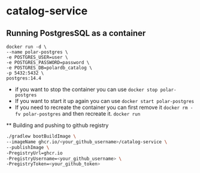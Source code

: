 # catalog-service

## Running PostgresSQL as a container

```shell
docker run -d \
--name polar-postgres \
-e POSTGRES_USER=user \
-e POSTGRES_PASSWORD=password \
-e POSTGRES_DB=polardb_catalog \
-p 5432:5432 \
postgres:14.4
```
* if you want to stop the container you can use `docker stop polar-postgres`
* If you want to start it up again you can use `docker start polar-postgres`
* If you need to recreate the container you can first remove it `docker rm -fv polar-postgres` and then recreate it. `docker run`

** Building and pushing to github registry
```bash
./gradlew bootBuildImage \
--imageName ghcr.io/<your_github_username>/catalog-service \
--publishImage \
-PregistryUrl=ghcr.io
-PregistryUsername=<your_github_username> \
-PregistryToken=<your_github_token>
```